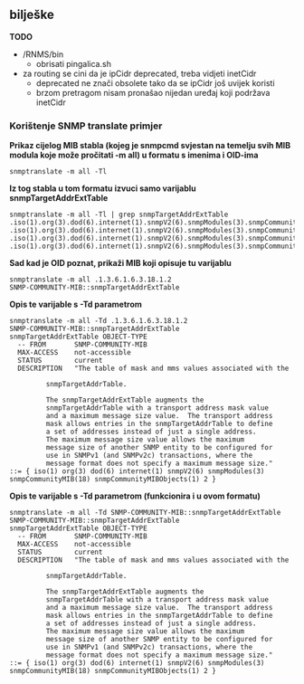 ## bilješke
**TODO**
- /RNMS/bin
    - obrisati pingalica.sh
- za routing se cini da je ipCidr deprecated, treba vidjeti inetCidr
    - deprecated ne znači obsolete tako da se ipCidr još uvijek koristi
    - brzom pretragom nisam pronašao nijedan uređaj koji podržava inetCidr 


### Korištenje SNMP translate primjer
**Prikaz cijelog MIB stabla (kojeg je snmpcmd svjestan na temelju svih MIB modula koje može pročitati -m all) u formatu s imenima i OID-ima**
```
snmptranslate -m all -Tl
```

**Iz tog stabla u tom formatu izvuci samo varijablu snmpTargetAddrExtTable**
```
snmptranslate -m all -Tl | grep snmpTargetAddrExtTable
.iso(1).org(3).dod(6).internet(1).snmpV2(6).snmpModules(3).snmpCommunityMIB(18).snmpCommunityMIBObjects(1).snmpTargetAddrExtTable(2)
.iso(1).org(3).dod(6).internet(1).snmpV2(6).snmpModules(3).snmpCommunityMIB(18).snmpCommunityMIBObjects(1).snmpTargetAddrExtTable(2).snmpTargetAddrExtEntry(1)
.iso(1).org(3).dod(6).internet(1).snmpV2(6).snmpModules(3).snmpCommunityMIB(18).snmpCommunityMIBObjects(1).snmpTargetAddrExtTable(2).snmpTargetAddrExtEntry(1).snmpTargetAddrTMask(1)
.iso(1).org(3).dod(6).internet(1).snmpV2(6).snmpModules(3).snmpCommunityMIB(18).snmpCommunityMIBObjects(1).snmpTargetAddrExtTable(2).snmpTargetAddrExtEntry(1).snmpTargetAddrMMS(2)
```
**Sad kad je OID poznat, prikaži MIB koji opisuje tu varijablu**
```
snmptranslate -m all .1.3.6.1.6.3.18.1.2
SNMP-COMMUNITY-MIB::snmpTargetAddrExtTable
```
**Opis te varijable s -Td parametrom**
```
snmptranslate -m all -Td .1.3.6.1.6.3.18.1.2
SNMP-COMMUNITY-MIB::snmpTargetAddrExtTable
snmpTargetAddrExtTable OBJECT-TYPE
  -- FROM       SNMP-COMMUNITY-MIB
  MAX-ACCESS    not-accessible
  STATUS        current
  DESCRIPTION   "The table of mask and mms values associated with the

         snmpTargetAddrTable.

         The snmpTargetAddrExtTable augments the
         snmpTargetAddrTable with a transport address mask value
         and a maximum message size value.  The transport address
         mask allows entries in the snmpTargetAddrTable to define
         a set of addresses instead of just a single address.
         The maximum message size value allows the maximum
         message size of another SNMP entity to be configured for
         use in SNMPv1 (and SNMPv2c) transactions, where the
         message format does not specify a maximum message size."
::= { iso(1) org(3) dod(6) internet(1) snmpV2(6) snmpModules(3) snmpCommunityMIB(18) snmpCommunityMIBObjects(1) 2 }
```
**Opis te varijable s -Td parametrom (funkcionira i u ovom formatu)**
```
snmptranslate -m all -Td SNMP-COMMUNITY-MIB::snmpTargetAddrExtTable
SNMP-COMMUNITY-MIB::snmpTargetAddrExtTable
snmpTargetAddrExtTable OBJECT-TYPE
  -- FROM       SNMP-COMMUNITY-MIB
  MAX-ACCESS    not-accessible
  STATUS        current
  DESCRIPTION   "The table of mask and mms values associated with the

         snmpTargetAddrTable.

         The snmpTargetAddrExtTable augments the
         snmpTargetAddrTable with a transport address mask value
         and a maximum message size value.  The transport address
         mask allows entries in the snmpTargetAddrTable to define
         a set of addresses instead of just a single address.
         The maximum message size value allows the maximum
         message size of another SNMP entity to be configured for
         use in SNMPv1 (and SNMPv2c) transactions, where the
         message format does not specify a maximum message size."
::= { iso(1) org(3) dod(6) internet(1) snmpV2(6) snmpModules(3) snmpCommunityMIB(18) snmpCommunityMIBObjects(1) 2 }
```
